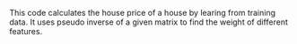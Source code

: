 This code calculates the house price of a house by learing from training data. It uses pseudo inverse of a given matrix to find the weight of different features.
